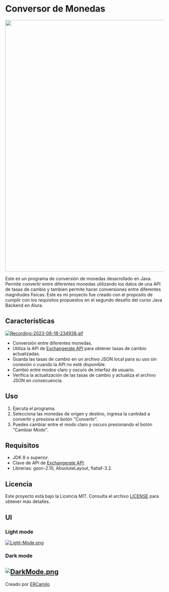 # Conversor de Monedas



<p align="center"><img src="https://i.postimg.cc/mrqT8gFy/themas-Custom-1.png" width="800"/></p>


Este es un programa de conversión de monedas desarrollado en Java. Permite convertir entre diferentes monedas utilizando los datos de una API de tasas de cambio 
y tambien permite hacer conversiones entre diferentes magnitudes fisicas.
Este es mi proyecto fue creado con el proposito de cumplir con los requisitos propuestos en el  segundo desafio del curso Java Backend en Alura. 


## Características


[![Recording-2023-08-18-234938.gif](https://i.postimg.cc/9Xd4qgmL/Recording-2023-08-18-234938.gif)](https://postimg.cc/yWN6MPSR)

- Conversión entre diferentes monedas.
- Utiliza la API de [Exchangerate API](https://www.exchangerate-api.com/) para obtener tasas de cambio actualizadas.
- Guarda las tasas de cambio en un archivo JSON local para su uso sin conexión o cuando la API no esté disponible.
- Cambio entre modos claro y oscuro de interfaz de usuario.
- Verifica la actualización de las tasas de cambio y actualiza el archivo JSON en consecuencia.

## Uso

1. Ejecuta el programa.
2. Selecciona las monedas de origen y destino, ingresa la cantidad a convertir y presiona el botón "Convertir".
3. Puedes cambiar entre el modo claro y oscuro presionando el botón "Cambiar Modo".



## Requisitos

- JDK 8 o superior.
- Clave de API de [Exchangerate API](https://www.exchangerate-api.com/).
- Librerias: gson-2.10, AbsoluteLayout, flatlaf-3.2.
  

## Licencia

Este proyecto está bajo la Licencia MIT. Consulta el archivo [LICENSE](LICENSE) para obtener más detalles.

## UI
### Light mode
[![Light-Mode.png](https://i.postimg.cc/9fkxZFpH/Light-Mode.png)](https://postimg.cc/sBp9RzqT)
### Dark mode
[![DarkMode.png](https://i.postimg.cc/XJTzS7Gk/DarkMode.png)](https://postimg.cc/njGkqx1X)
---

Creado por [ERCamilo](https://github.com/ERCamilo)





